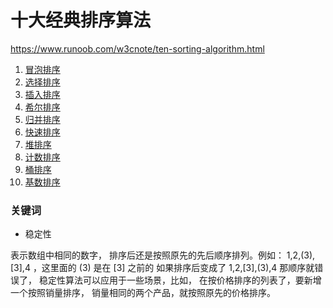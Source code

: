 # 十大经典排序算法

https://www.runoob.com/w3cnote/ten-sorting-algorithm.html

1. [冒泡排序](./1.冒泡排序.js)
2. [选择排序](./2.选择排序.js)
3. [插入排序](./3.插入排序.js)
4. [希尔排序](./4.希尔排序.js)
5. [归并排序](./5.归并排序.js)
6. [快速排序](./6.快速排序.js)
7. [堆排序](./7.堆排序.js)
8. [计数排序](./8.计数排序.js)
9. [桶排序](./9.桶排序.js)
10. [基数排序](./10.基数排序.js)


### 关键词

- 稳定性 

表示数组中相同的数字， 排序后还是按照原先的先后顺序排列。例如： 1,2,(3),[3],4 ，这里面的 (3) 是在 [3] 之前的 如果排序后变成了 1,2,[3],(3),4  那顺序就错误了， 稳定性算法可以应用于一些场景，比如， 在按价格排序的列表了，要新增一个按照销量排序， 销量相同的两个产品，就按照原先的价格排序。

